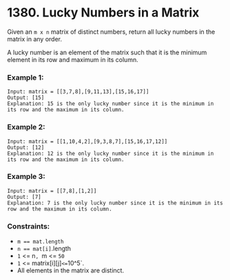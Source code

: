 # 1380. Lucky Numbers in a Matrix

Given an `m x n` matrix of distinct numbers, return all lucky numbers in the matrix in any order.

A lucky number is an element of the matrix such that it is the minimum element in its row and maximum in its column.

### Example 1:

```
Input: matrix = [[3,7,8],[9,11,13],[15,16,17]]
Output: [15]
Explanation: 15 is the only lucky number since it is the minimum in its row and the maximum in its column.
```

### Example 2:

```
Input: matrix = [[1,10,4,2],[9,3,8,7],[15,16,17,12]]
Output: [12]
Explanation: 12 is the only lucky number since it is the minimum in its row and the maximum in its column.
```

### Example 3:

```
Input: matrix = [[7,8],[1,2]]
Output: [7]
Explanation: 7 is the only lucky number since it is the minimum in its row and the maximum in its column.
```

### Constraints:

- `m == mat.length`
- `n == mat[i]`.length
- `1` <= n`, `m <= `50`
- `1` <= matrix[i][j]` <= `10^5`.
- All elements in the matrix are distinct.
